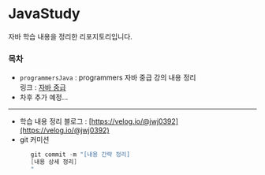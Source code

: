 # JavaStudy 
자바 학습 내용을 정리한 리포지토리입니다.

### 목차
- `programmersJava` : programmers 자바 중급 강의 내용 정리   
   링크 : [자바 중급](https://school.programmers.co.kr/learn/courses/9/9-%EC%9E%90%EB%B0%94-%EC%A4%91%EA%B8%89)
- 차후 추가 예정...
---

- 학습 내용 정리 블로그 : [https://velog.io/@jwj0392](https://velog.io/@jwj0392)
- git 커미션
     ```java
        git commit -m "[내용 간략 정리]
        [내용 상세 정리]
        "
     ```